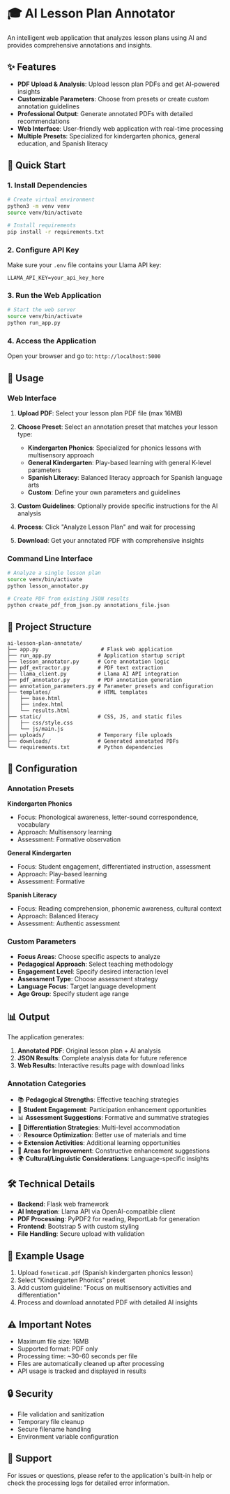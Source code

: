 # 🎓 AI Lesson Plan Annotator

An intelligent web application that analyzes lesson plans using AI and provides comprehensive annotations and insights.

## ✨ Features

- **PDF Upload & Analysis**: Upload lesson plan PDFs and get AI-powered insights
- **Customizable Parameters**: Choose from presets or create custom annotation guidelines
- **Professional Output**: Generate annotated PDFs with detailed recommendations
- **Web Interface**: User-friendly web application with real-time processing
- **Multiple Presets**: Specialized for kindergarten phonics, general education, and Spanish literacy

## 🚀 Quick Start

### 1. Install Dependencies
```bash
# Create virtual environment
python3 -m venv venv
source venv/bin/activate

# Install requirements
pip install -r requirements.txt
```

### 2. Configure API Key
Make sure your `.env` file contains your Llama API key:
```
LLAMA_API_KEY=your_api_key_here
```

### 3. Run the Web Application
```bash
# Start the web server
source venv/bin/activate
python run_app.py
```

### 4. Access the Application
Open your browser and go to: `http://localhost:5000`

## 🎯 Usage

### Web Interface
1. **Upload PDF**: Select your lesson plan PDF file (max 16MB)
2. **Choose Preset**: Select an annotation preset that matches your lesson type:
   - **Kindergarten Phonics**: Specialized for phonics lessons with multisensory approach
   - **General Kindergarten**: Play-based learning with general K-level parameters
   - **Spanish Literacy**: Balanced literacy approach for Spanish language arts
   - **Custom**: Define your own parameters and guidelines

3. **Custom Guidelines**: Optionally provide specific instructions for the AI analysis
4. **Process**: Click "Analyze Lesson Plan" and wait for processing
5. **Download**: Get your annotated PDF with comprehensive insights

### Command Line Interface
```bash
# Analyze a single lesson plan
source venv/bin/activate
python lesson_annotator.py

# Create PDF from existing JSON results
python create_pdf_from_json.py annotations_file.json
```

## 📁 Project Structure

```
ai-lesson-plan-annotate/
├── app.py                    # Flask web application
├── run_app.py               # Application startup script
├── lesson_annotator.py      # Core annotation logic
├── pdf_extractor.py         # PDF text extraction
├── llama_client.py          # Llama AI API integration
├── pdf_annotator.py         # PDF annotation generation
├── annotation_parameters.py # Parameter presets and configuration
├── templates/               # HTML templates
│   ├── base.html
│   ├── index.html
│   └── results.html
├── static/                  # CSS, JS, and static files
│   ├── css/style.css
│   └── js/main.js
├── uploads/                 # Temporary file uploads
├── downloads/               # Generated annotated PDFs
└── requirements.txt         # Python dependencies
```

## 🔧 Configuration

### Annotation Presets

**Kindergarten Phonics**
- Focus: Phonological awareness, letter-sound correspondence, vocabulary
- Approach: Multisensory learning
- Assessment: Formative observation

**General Kindergarten**
- Focus: Student engagement, differentiated instruction, assessment
- Approach: Play-based learning
- Assessment: Formative

**Spanish Literacy**
- Focus: Reading comprehension, phonemic awareness, cultural context
- Approach: Balanced literacy
- Assessment: Authentic assessment

### Custom Parameters
- **Focus Areas**: Choose specific aspects to analyze
- **Pedagogical Approach**: Select teaching methodology
- **Engagement Level**: Specify desired interaction level
- **Assessment Type**: Choose assessment strategy
- **Language Focus**: Target language development
- **Age Group**: Specify student age range

## 📊 Output

The application generates:

1. **Annotated PDF**: Original lesson plan + AI analysis
2. **JSON Results**: Complete analysis data for future reference
3. **Web Results**: Interactive results page with download links

### Annotation Categories

- 📚 **Pedagogical Strengths**: Effective teaching strategies
- 🎯 **Student Engagement**: Participation enhancement opportunities
- 📊 **Assessment Suggestions**: Formative and summative strategies
- 🔄 **Differentiation Strategies**: Multi-level accommodation
- 💡 **Resource Optimization**: Better use of materials and time
- ➕ **Extension Activities**: Additional learning opportunities
- 🔧 **Areas for Improvement**: Constructive enhancement suggestions
- 🌍 **Cultural/Linguistic Considerations**: Language-specific insights

## 🛠️ Technical Details

- **Backend**: Flask web framework
- **AI Integration**: Llama API via OpenAI-compatible client
- **PDF Processing**: PyPDF2 for reading, ReportLab for generation
- **Frontend**: Bootstrap 5 with custom styling
- **File Handling**: Secure upload with validation

## 📝 Example Usage

1. Upload `fonetica8.pdf` (Spanish kindergarten phonics lesson)
2. Select "Kindergarten Phonics" preset
3. Add custom guideline: "Focus on multisensory activities and differentiation"
4. Process and download annotated PDF with detailed AI insights

## ⚠️ Important Notes

- Maximum file size: 16MB
- Supported format: PDF only
- Processing time: ~30-60 seconds per file
- Files are automatically cleaned up after processing
- API usage is tracked and displayed in results

## 🔒 Security

- File validation and sanitization
- Temporary file cleanup
- Secure filename handling
- Environment variable configuration

## 🤝 Support

For issues or questions, please refer to the application's built-in help or check the processing logs for detailed error information.
